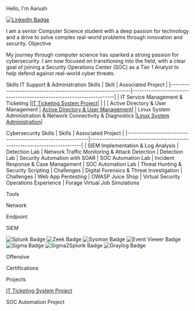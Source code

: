 Hello, I'm Aarush

<a href="https://www.linkedin.com/in/aarush-nepali-391320329/" target="_blank">
  <img src="https://img.shields.io/badge/-LinkedIn-blue?style=flat-square&logo=linkedin&logoColor=white" alt="LinkedIn Badge"/>
</a>

I am a senior Computer Science student with a deep passion for technology and a drive to solve complex real-world problems through innovation and security.
Objective

My journey through computer science has sparked a strong passion for cybersecurity. I am now focused on transitioning into the field, with a clear goal of joining a Security Operations Center (SOC) as a Tier 1 Analyst to help defend against real-world cyber threats.

Skills
IT Support & Administration Skills
| Skill                                                       | Associated Project                                                   | 
|-------------------------------------------------------------|----------------------------------------------------------------------|
| IT Service Management & Ticketing                           |<a href="https://github.com/ohhno961/IT-Ticketing-System-Project">IT Ticketing System Project</a>|
|                                                             |
| Active Directory & User Management         | <a href="https://github.com/ohhno961/Active-Directory-User-Management">Active Directory & User Management</a>| 
| Linux System Administration & Network Connectivity & Diagnostics                               |<a href="https://github.com/ohhno961/Linux--System--Administration----Network--Diagnostics-Projects">Linux System Administration</a>|
                                                               


Cybersecurity Skills
| Skills                                                      | Associated Project                                                       |
|-------------------------------------------------------------|--------------------------------------------------------------------------|
| SIEM Implementation & Log Analysis                          | Detection Lab
| Network Traffic Monitoring & Attack Detection               | Detection Lab
| Security Automation with SOAR                               | SOC Automation Lab
| Incident Response & Case Management                         | SOC Automation Lab
| Threat Hunting & Security Scripting                         | Challenges 
| Digital Forensics & Threat Investigation                    | Challenges
| Web App Pentesting                                          | OWASP Juice Shop
| Virtual Security Operations Experience                      | Forage Virtual Job Simulations   






Tools


Network
  
Endpoint
 
SIEM
<!-- Splunk Badge -->
<img src="https://img.shields.io/badge/Splunk-Log%20Parsing%20%7C%20Correlation%20%7C%20Dashboard-blue" alt="Splunk Badge">     <img src="https://img.shields.io/badge/Zeek-Network%20Monitoring-yellow" alt="Zeek Badge">        <img src="https://img.shields.io/badge/Sysmon-Windows%20Event%20Logging-orange" alt="Sysmon Badge">        <img src="https://img.shields.io/badge/Event%20Viewer-Native%20Windows%20Log%20Viewer-lightgrey" alt="Event Viewer Badge">        <img src="https://img.shields.io/badge/Sigma-Detection%20Rules-green" alt="Sigma Badge">        <img src="https://img.shields.io/badge/Sigma2Splunk-Rule%20Translation-brightgreen" alt="Sigma2Splunk Badge">        <img src="https://img.shields.io/badge/Graylog-Log%20Aggregation%20%7C%20Alerting-purple" alt="Graylog Badge">


Offensive
  
Certifications


    
Projects

<a href="https://github.com/ohhno961/IT-Ticketing-System-Project">IT Ticketing System Project</a>

SOC Automation Project
